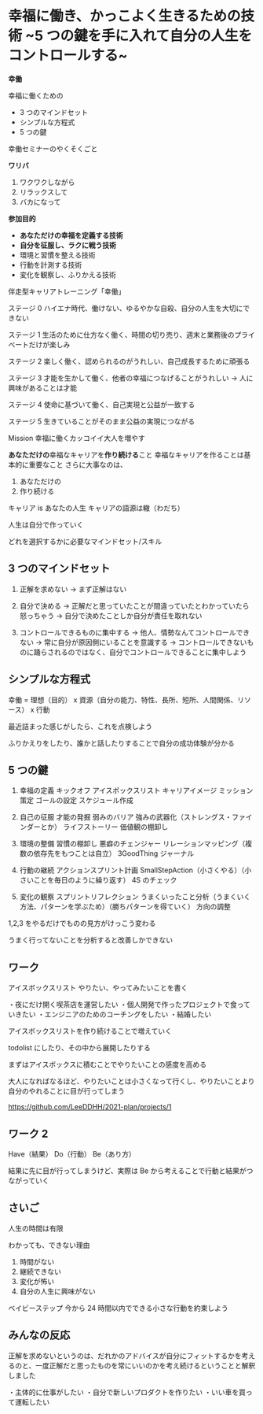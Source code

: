 # 幸福に働き、かっこよく生きるための技術 ~5 つの鍵を手に入れて自分の人生をコントロールする~

**幸働**

幸福に働くための

- 3 つのマインドセット
- シンプルな方程式
- 5 つの鍵

幸働セミナーのやくそくごと

**ワリバ**

1. ワクワクしながら
2. リラックスして
3. バカになって

**参加目的**

- **あなただけの幸福を定義する技術**
- **自分を征服し、ラクに戦う技術**
- 環境と習慣を整える技術
- 行動を計測する技術
- 変化を観察し、ふりかえる技術

伴走型キャリアトレーニング「幸働」

ステージ 0
ハイエナ時代、働けない、ゆるやかな自殺、自分の人生を大切にできない

ステージ 1
生活のために仕方なく働く、時間の切り売り、週末と業務後のプライベートだけが楽しみ

ステージ 2
楽しく働く、認められるのがうれしい、自己成長するために頑張る

ステージ 3
才能を生かして働く、他者の幸福につなげることがうれしい
→ 人に興味があることは才能

ステージ 4
使命に基づいて働く、自己実現と公益が一致する

ステージ 5
生きていることがそのまま公益の実現につながる

Mission
幸福に働くカッコイイ大人を増やす

**あなただけの**幸福なキャリアを**作り続ける**こと
幸福なキャリアを作ることは基本的に重要なこと
さらに大事なのは、

1. あなただけの
2. 作り続ける

キャリア is あなたの人生
キャリアの語源は轍（わだち）

人生は自分で作っていく

どれを選択するかに必要なマインドセット/スキル

## 3 つのマインドセット

1. 正解を求めない
   → まず正解はない

2. 自分で決める
   → 正解だと思っていたことが間違っていたとわかっていたら怒っちゃう
   → 自分で決めたことしか自分が責任を取れない

3. コントロールできるものに集中する
   → 他人、情勢なんてコントロールできない
   → 常に自分が原因側にいることを意識する
   → コントロールできないものに踊らされるのではなく、自分でコントロールできることに集中しよう

## シンプルな方程式

幸働 = 理想（目的） x 資源（自分の能力、特性、長所、短所、人間関係、リソース） x 行動

最近詰まった感じがしたら、これを点検しよう

ふりかえりをしたり、誰かと話したりすることで自分の成功体験が分かる

## 5 つの鍵

1. 幸福の定義
   キックオフ
   アイスボックスリスト
   キャリアイメージ
   ミッション策定
   ゴールの設定
   スケジュール作成

2. 自己の征服
   才能の発掘
   弱みのバリア
   強みの武器化（ストレングス・ファインダーとか）
   ライフストーリー
   価値観の棚卸し

3. 環境の整備
   習慣の棚卸し
   悪癖のチェンジャー
   リレーションマッピング（複数の依存先をもつことは自立）
   3GoodThing ジャーナル

4. 行動の継続
   アクションスプリント計画
   SmallStepAction（小さくやる）（小さいことを毎日のように繰り返す）
   4S のチェック

5. 変化の観察
   スプリントリフレクション
   うまくいったこと分析（うまくいく方法、パターンを学ぶため）（勝ちパターンを得ていく）
   方向の調整

1,2,3 をやるだけでものの見方がけっこう変わる

うまく行ってないことを分析すると改善しかできない

## ワーク

アイスボックスリスト
やりたい、やってみたいことを書く

・夜にだけ開く喫茶店を運営したい
・個人開発で作ったプロジェクトで食っていきたい
・エンジニアのためのコーチングをしたい
・結婚したい

アイスボックスリストを作り続けることで増えていく

todolist にしたり、その中から展開したりする

まずはアイスボックスに積むことでやりたいことの感度を高める

大人になればなるほど、やりたいことは小さくなって行くし、やりたいことより自分のやれることに目が行ってしまう

https://github.com/LeeDDHH/2021-plan/projects/1

## ワーク 2

Have（結果）
Do（行動）
Be（あり方）

結果に先に目が行ってしまうけど、実際は Be から考えることで行動と結果がつながっていく

## さいご

人生の時間は有限

わかっても、できない理由

1. 時間がない
2. 継続できない
3. 変化が怖い
4. 自分の人生に興味がない

ベイビーステップ
今から 24 時間以内でできる小さな行動を約束しよう

## みんなの反応

正解を求めないというのは、だれかのアドバイスが自分にフィットするかを考えるのと、一度正解だと思ったものを常にいいのかを考え続けるということと解釈しました

・主体的に仕事がしたい
・自分で新しいプロダクトを作りたい
・いい車を買って運転したい

